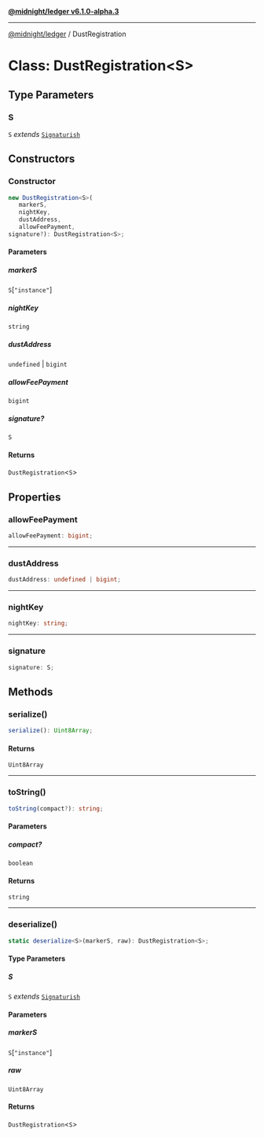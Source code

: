 [**@midnight/ledger v6.1.0-alpha.3**](../README.md)

***

[@midnight/ledger](../globals.md) / DustRegistration

# Class: DustRegistration\<S\>

## Type Parameters

### S

`S` *extends* [`Signaturish`](../type-aliases/Signaturish.md)

## Constructors

### Constructor

```ts
new DustRegistration<S>(
   markerS, 
   nightKey, 
   dustAddress, 
   allowFeePayment, 
signature?): DustRegistration<S>;
```

#### Parameters

##### markerS

`S`\[`"instance"`\]

##### nightKey

`string`

##### dustAddress

`undefined` | `bigint`

##### allowFeePayment

`bigint`

##### signature?

`S`

#### Returns

`DustRegistration`\<`S`\>

## Properties

### allowFeePayment

```ts
allowFeePayment: bigint;
```

***

### dustAddress

```ts
dustAddress: undefined | bigint;
```

***

### nightKey

```ts
nightKey: string;
```

***

### signature

```ts
signature: S;
```

## Methods

### serialize()

```ts
serialize(): Uint8Array;
```

#### Returns

`Uint8Array`

***

### toString()

```ts
toString(compact?): string;
```

#### Parameters

##### compact?

`boolean`

#### Returns

`string`

***

### deserialize()

```ts
static deserialize<S>(markerS, raw): DustRegistration<S>;
```

#### Type Parameters

##### S

`S` *extends* [`Signaturish`](../type-aliases/Signaturish.md)

#### Parameters

##### markerS

`S`\[`"instance"`\]

##### raw

`Uint8Array`

#### Returns

`DustRegistration`\<`S`\>
